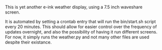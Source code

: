 This is yet another e-ink weather display, using a 7.5 inch waveshare screen. 

It is automated by setting a crontab entry that will run the bin/start.sh script every 20 minutes. This should allow for easier control over the frequency of updates overnight, and also the possibility of having it run different screens. For now, it simply runs the weather.py and not many other files are used despite their existance.
